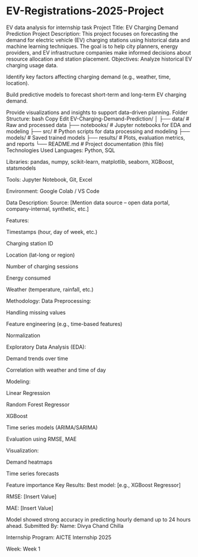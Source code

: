 # EV-Registrations-2025-Project
EV data analysis for internship task
Project Title:
EV Charging Demand Prediction
Project Description:
This project focuses on forecasting the demand for electric vehicle (EV) charging stations using historical data and machine learning techniques. The goal is to help city planners, energy providers, and EV infrastructure companies make informed decisions about resource allocation and station placement.
Objectives:
Analyze historical EV charging usage data.

Identify key factors affecting charging demand (e.g., weather, time, location).

Build predictive models to forecast short-term and long-term EV charging demand.

Provide visualizations and insights to support data-driven planning.
 Folder Structure:
bash
Copy
Edit
EV-Charging-Demand-Prediction/
│
├── data/               # Raw and processed data
├── notebooks/          # Jupyter notebooks for EDA and modeling
├── src/                # Python scripts for data processing and modeling
├── models/             # Saved trained models
├── results/            # Plots, evaluation metrics, and reports
└── README.md           # Project documentation (this file)
Technologies Used
Languages: Python, SQL

Libraries: pandas, numpy, scikit-learn, matplotlib, seaborn, XGBoost, statsmodels

Tools: Jupyter Notebook, Git, Excel

Environment: Google Colab / VS Code

Data Description:
Source: [Mention data source – open data portal, company-internal, synthetic, etc.]

Features:

Timestamps (hour, day of week, etc.)

Charging station ID

Location (lat-long or region)

Number of charging sessions

Energy consumed

Weather (temperature, rainfall, etc.)

Methodology:
Data Preprocessing:

Handling missing values

Feature engineering (e.g., time-based features)

Normalization

Exploratory Data Analysis (EDA):

Demand trends over time

Correlation with weather and time of day

Modeling:

Linear Regression

Random Forest Regressor

XGBoost

Time series models (ARIMA/SARIMA)

Evaluation using RMSE, MAE

Visualization:

Demand heatmaps

Time series forecasts

Feature importance
Key Results:
Best model: [e.g., XGBoost Regressor]

RMSE: [Insert Value]

MAE: [Insert Value]

Model showed strong accuracy in predicting hourly demand up to 24 hours ahead.
Submitted By:
Name: Divya Chand Chilla

Internship Program: AICTE Internship 2025

Week: Week 1






